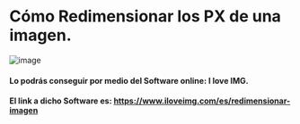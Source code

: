 # Cómo Redimensionar los PX de una imagen.

![image](https://user-images.githubusercontent.com/124466958/226968164-358be9b2-1e88-4f5b-9ebf-15593ff96e74.png)

#### Lo podrás conseguir por medio del Software online: I love IMG.
#### El link a dicho Software es: https://www.iloveimg.com/es/redimensionar-imagen
